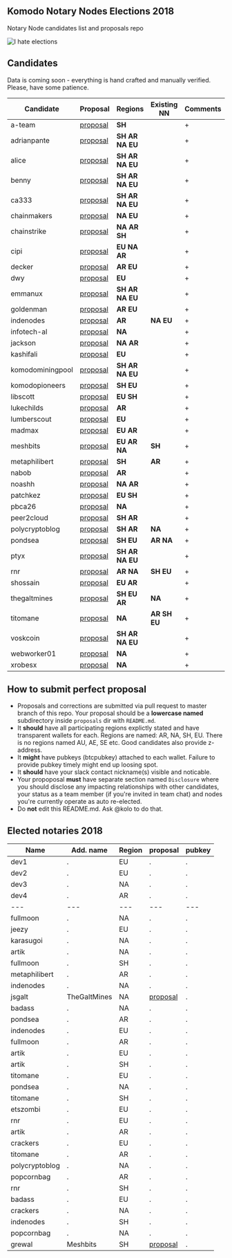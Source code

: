 ##  Komodo Notary Nodes Elections 2018
Notary Node candidates list and proposals repo

![I hate elections](https://user-images.githubusercontent.com/2559459/37498820-68f94a1a-28d1-11e8-90a0-45a174b210b0.jpg)

## Candidates

Data is coming soon - everything is hand crafted and manually verified. Please, have some patience.

| Candidate | Proposal | Regions | Existing NN | Comments |
|---|---|---|---|---|
| a-team | [proposal](./proposals/a-team) | **SH** | |  +  |
| adrianpante | [proposal](./proposals/adrianpante) | **SH** **AR** **NA** **EU** | |  +  |
| alice | [proposal](./proposals/alice) | **SH** **AR** **NA** **EU** | |  +  |
| benny | [proposal](./proposals/benny) | **SH** **AR** **NA** **EU** | |  +  |
| ca333 | [proposal](./proposals/ca333) | **SH** **AR** **NA** **EU** | |  +  |
| chainmakers | [proposal](./proposals/chainmakers) | **NA** **EU** | |  +  |
| chainstrike | [proposal](./proposals/chainstrike) | **NA** **AR** **SH** | |  +  |
| cipi | [proposal](./proposals/cipi) | **EU** **NA** **AR** | |  +  |
| decker | [proposal](./proposals/decker) | **AR** **EU**| |  +  |
| dwy | [proposal](./proposals/dwy) | **EU** | |  +  |
| emmanux | [proposal](./proposals/emmanux) | **SH** **AR** **NA** **EU** | |  +  |
| goldenman | [proposal](./proposals/goldenman) | **AR** **EU** | |  +  |
| indenodes | [proposal](./proposals/indenodes) | **AR** | **NA** **EU** |  +  |
| infotech-al | [proposal](./proposals/infotech-al) | **NA** | |  +  |
| jackson | [proposal](./proposals/jackson) | **NA** **AR** | |  +  |
| kashifali | [proposal](./proposals/kashifali) | **EU**| |  +  |
| komodominingpool | [proposal](./proposals/komodominingpool) | **SH** **AR** **NA** **EU** | |  +  |
| komodopioneers | [proposal](./proposals/komodopioneers) | **SH** **EU** | |  +  |
| libscott | [proposal](./proposals/libscott) | **EU** **SH** | |  +  |
| lukechilds | [proposal](./proposals/lukechilds) | **AR** | |  +  |
| lumberscout | [proposal](./proposals/lumberscout) | **EU** | |  +  |
| madmax | [proposal](./proposals/madmax) | **EU** **AR** | |  +  |
| meshbits | [proposal](./proposals/meshbits) | **EU** **AR** **NA** | **SH** |  +  |
| metaphilibert | [proposal](./proposals/metaphilibert) | **SH** | **AR** |  +  |
| nabob | [proposal](./proposals/nabob) | **AR** | |  +  |
| noashh | [proposal](./proposals/noashh) | **NA** **AR** | |  +  |
| patchkez | [proposal](./proposals/patchkez) | **EU** **SH** | |  +  |
| pbca26 | [proposal](./proposals/pbca26) | **NA** | |  +  |
| peer2cloud | [proposal](./proposals/peer2cloud) | **SH** **AR** | |  +  |
| polycryptoblog | [proposal](./proposals/polycryptoblog) | **SH** **AR** | **NA** |   +  |
| pondsea | [proposal](./proposals/pondsea) | **SH** **EU** | **AR** **NA** |   +  |
| ptyx | [proposal](./proposals/ptyx) | **SH** **AR** **NA** **EU** | |   +  |
| rnr | [proposal](./proposals/rnr) | **AR** **NA** | **SH** **EU** |  +  |
| shossain | [proposal](./proposals/shossain) | **EU** **AR** | |  +  |
| thegaltmines | [proposal](./proposals/thegaltmines) | **SH** **EU** **AR** | **NA** |  +  |
| titomane | [proposal](./proposals/titomane) | **NA** | **AR** **SH** **EU** |  +  |
| voskcoin | [proposal](./proposals/voskcoin) | **SH** **AR** **NA** **EU** | |  +  |
| webworker01 | [proposal](./proposals/webworker01) | **NA** | |  +  |
| xrobesx | [proposal](./proposals/xrobesx) | **NA** | |  +  |

## How to submit perfect proposal

- Proposals and corrections are submitted via pull request to master branch of this repo. Your proposal should be a **lowercase named** subdirectory inside `proposals` dir with `README.md`.
- It **should** have all participating regions explictly stated and have transparent wallets for each. Regions are named: AR, NA, SH, EU. There is no regions named AU, AE, SE etc. Good candidates also provide z-address.
- It **might** have pubkeys (btcpubkey) attached to each wallet. Failure to provide pubkey timely might end up loosing spot.
- It **should** have your slack contact nickname(s) visible and noticable.
- Your propoposal **must** have separate section named `Disclosure` where you should disclose any impacting relationships with other candidates, your status as a team member (if you're invited in team chat) and nodes you're currently operate as auto re-elected.
- Do **not** edit this README.md. Ask @kolo to do that.

## Elected notaries 2018

| Name | Add. name | Region | proposal | pubkey |
|---|---|---|---|---|
| dev1 | . | EU | . | . |
| dev2 | . | EU | . | . |
| dev3 | . | NA | . | . |
| dev4 | . | AR | . | . |
|---|---|---|---|---|
| fullmoon | . | NA | . | . |
| jeezy | . | EU | . | . |
| karasugoi | . | NA | . | . |
| artik | . | NA | . | . |
| fullmoon | . | SH | . | . |
| metaphilibert | . | AR | . | . |
| indenodes | . | NA | . | . |
| jsgalt | TheGaltMines | NA | [proposal](./proposals/thegaltmines) | . |
| badass | . | NA | . | . |
| pondsea | . | AR | . | . |
| indenodes | . | EU | . | . |
| fullmoon | . | AR | . | . |
| artik | . | EU | . | . |
| artik | . | SH | . | . |
| titomane | . | EU | . | . |
| pondsea | . | NA | . | . |
| titomane | . | SH | . | . |
| etszombi | . | EU | . | . |
| rnr | . | EU | . | . |
| artik | . | AR | . | . |
| crackers | . | EU | . | . |
| titomane | . | AR | . | . |
| polycryptoblog | . | NA | . | . |
| popcornbag | . | AR | . | . |
| rnr | . | SH | . | . |
| badass | . | EU | . | . |
| crackers | . | NA | . | . |
| indenodes | . | SH | . | . |
| popcornbag | . | NA | . | . |
| grewal | Meshbits | SH | [proposal](./proposals/meshbits) | . |

